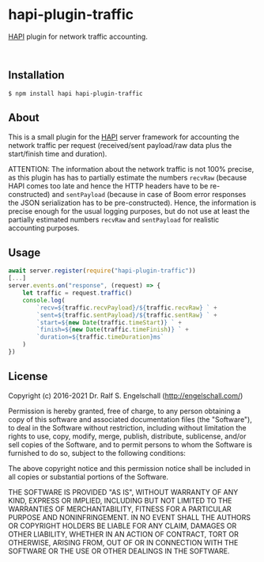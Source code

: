 
hapi-plugin-traffic
===================

[HAPI](http://hapijs.com/) plugin for network traffic accounting.

<p/>
<img src="https://nodei.co/npm/hapi-plugin-traffic.png?downloads=true&stars=true" alt=""/>

<p/>
<img src="https://david-dm.org/rse/hapi-plugin-traffic.png" alt=""/>

Installation
------------

```shell
$ npm install hapi hapi-plugin-traffic
```

About
-----

This is a small plugin for the [HAPI](http://hapijs.com/) server
framework for accounting the network traffic per request (received/sent
payload/raw data plus the start/finish time and duration).

ATTENTION: The information about the network traffic is not 100%
precise, as this plugin has has to partially estimate the numbers
`recvRaw` (because HAPI comes too late and hence the HTTP headers have
to be re-constructed) and `sentPayload` (because in case of Boom error
responses the JSON serialization has to be pre-constructed). Hence, the
information is precise enough for the usual logging purposes, but do not
use at least the partially estimated numbers `recvRaw` and `sentPayload`
for realistic accounting purposes.

Usage
-----

```js
await server.register(require("hapi-plugin-traffic"))
[...]
server.events.on("response", (request) => {
    let traffic = request.traffic()
    console.log(
        `recv=${traffic.recvPayload}/${traffic.recvRaw} ` +
        `sent=${traffic.sentPayload}/${traffic.sentRaw} ` +
        `start=${new Date(traffic.timeStart)} ` +
        `finish=${new Date(traffic.timeFinish)} ` +
        `duration=${traffic.timeDuration}ms`
    )
})
```

License
-------

Copyright (c) 2016-2021 Dr. Ralf S. Engelschall (http://engelschall.com/)

Permission is hereby granted, free of charge, to any person obtaining
a copy of this software and associated documentation files (the
"Software"), to deal in the Software without restriction, including
without limitation the rights to use, copy, modify, merge, publish,
distribute, sublicense, and/or sell copies of the Software, and to
permit persons to whom the Software is furnished to do so, subject to
the following conditions:

The above copyright notice and this permission notice shall be included
in all copies or substantial portions of the Software.

THE SOFTWARE IS PROVIDED "AS IS", WITHOUT WARRANTY OF ANY KIND,
EXPRESS OR IMPLIED, INCLUDING BUT NOT LIMITED TO THE WARRANTIES OF
MERCHANTABILITY, FITNESS FOR A PARTICULAR PURPOSE AND NONINFRINGEMENT.
IN NO EVENT SHALL THE AUTHORS OR COPYRIGHT HOLDERS BE LIABLE FOR ANY
CLAIM, DAMAGES OR OTHER LIABILITY, WHETHER IN AN ACTION OF CONTRACT,
TORT OR OTHERWISE, ARISING FROM, OUT OF OR IN CONNECTION WITH THE
SOFTWARE OR THE USE OR OTHER DEALINGS IN THE SOFTWARE.

